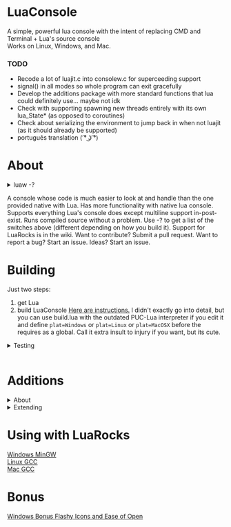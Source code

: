 # LuaConsole

A simple, powerful lua console with the intent of replacing CMD and Terminal + Lua's source console  
Works on Linux, Windows, and Mac.  

### TODO  
* Recode a lot of luajit.c into consolew.c for superceeding support
* signal() in all modes so whole program can exit gracefully
* Develop the additions package with more standard functions that lua could definitely use... maybe not idk  
* Check with supporting spawning new threads entirely with its own lua_State* (as opposed to coroutines)
* Check about serializing the environment to jump back in when not luajit (as it should already be supported)
* português translation ( ͡° ͜ʖ ͡°)

# About
<details><summary>luaw -?</summary><p>  

```
Lua Console | Version: 1/8/2017  
Lua 5.3.4  Copyright (C) 1994-2017 Lua.org, PUC-Rio  
LuaConsole Copyright MIT (C) 2017 Hydroque  

Supports Lua5.3, Lua5.2, Lua5.1  

        - Files executed by passing  
        - Global variable defintions  
        - PUC-Lua and LuaJIT compatible  
        - Dynamic module loading  
        - Built-in stack-dump  
        - Line by Line interpretation  

Usage: luaw.exe [FILE_PATH] [-v] [-e] [-s START_PATH] [-p] [-a] [-c]  
        [-Dvar=val] [-Lfilepath.lua] [-b[a,b,c]] [-?] [-n]{parameter1 ...}  

-v               Prints the Lua version in use  
-e               Prevents lua core libraries from loading  
-s               Issues a new root path  
-p               Has console post exist after script in line by line mode  
-c               No copyright on init  
-d               Defines a global variable as value after '='  
-l               Executes a module before specified script or post-exist  
-b[a,b,c]        Load parameters arg differently. a=before passed -l's,  
                        b=give passed -l's a tuple, c=give passed file a tuple  
-n               Start of parameter section  
-?               Displays this help message  
```
</p></details>

A console whose code is much easier to look at and handle than the one provided native with Lua. Has more functionality with native lua console. Supports everything Lua's console does except multiline support in-post-exist. Runs compiled source without a problem. Use -? to get a list of the switches above (different depending on how you build it). Support for LuaRocks is in the wiki. Want to contribute? Submit a pull request. Want to report a bug? Start an issue. Ideas? Start an issue.

# Building
Just two steps:
1. get Lua
2. build LuaConsole
[Here are instructions.](https://github.com/Hydroque/LuaConsole/wiki/Build-Instructions) I didn't exactly go into detail, but you can use build.lua with the outdated PUC-Lua interpreter if you edit it and define `plat=Windows` or `plat=Linux` or `plat=MacOSX` before the requires as a global. Call it extra insult to injury if you want, but its cute.

<details><summary>Testing</summary><p> 

```  
C:\git\LuaConsole>bin\Debug\luaw.exe -lres/testing.lua -r "print(({...})[1]);" -
Dtest=5 -Bacd -p -v -n a b c
Copyright (C) 1994-2008 Lua.org, PUC-Rio
LuaConsole Copyright MIT (C) 2017 Hydroque
Lua 5.1
a
3
3
1       a       string
2       b       string
3       c       string
1       a       string
2       b       string
3       c       string
5
 (Runtime) | Stack Top: 1 | res/testing.lua:20: attempt to call field 'whatever'
 (a nil value)
 --
stack traceback:
        res/testing.lua:20: in main chunk
>os.exit()
```

</p></details><br>

# Additions
<details><summary>About</summary><p>  
Added full, very comprehensive error reporting.  

There is an 'additions' module to this interpreter, which is completely up to the user to utilize. You can even keep them out of your build. It is recommended to use them, as build.lua depends on it.  

void stackdump() works as easy as print does, but it does type conversion from lua to C-string and lists anything left in the stack.  

For example, <br>
>\>stackdump(1, {}, function() end, "hello") <br>
>--------------- Stack Dump ---------------- <br>
>4:(String):`hello` <br>
>3:(Function):@007214C0 <br>
>2:(Table):@0072A258 <br>
>1:(Number):1 <br>
>----------- Stack Dump Finished ----------- <br>

Number io.mtime(string) returns the last modified time of a file.  

void os.clear() clears the console using System("cls") or System("clear") depending on the OS.  

String os.getcwd() returns the current working directory  

void os.setcwd(string) sets the current working directory  
</p></details>  

<details><summary>Extending</summary><p>
To add your own C functions, inherit the project and modify the additions.c file only. The perferred method is to add C functions by creating a dll/so file:  

```
#include <stdio.h>
#include "lua.h"

#define DLL_EXPORT	__declspec(dllexport)
#define LUA_DLL_EXPORT	DLL_EXPORT int

LUA_DLL_EXPORT luaopen_testdll(lua_State *L) {
	// TODO: load things into the lua_State
	puts("Loaded successfully!");
	return 0;
}
```

This is how LuaRocks does it, but they are very high level. Everything LuaRocks compiles down to a dll/so or two, gets loaded, then taken over by whatever lua script loaded it. Then just compile and run it in lua:  

```
gcc -g0 -O2 -Wall -c testdll.c
gcc -g0 -O2 -Wall -shared -o testdll.dll testdll.o
```  

```
testdll = package.loadlib("testdll.dll", "luaopen_testdll")
print(testdll) -> function
testdll()  -> Loaded successfully!
-- if the file `testdll.dll` lines up with "luaopen_testdll" where the file name is the function name, use require
-- require("testdll")
```  

</p></details>  

# Using with LuaRocks
[Windows MinGW](https://github.com/Hydroque/LuaConsole/wiki/LuaRocks-Support-Windows-MinGW)  
[Linux GCC](https://github.com/Hydroque/LuaConsole/wiki/LuaRocks-Support-Linux-GCC)  
[Mac GCC](https://github.com/Hydroque/LuaConsole/wiki/LuaRocks-Support-Mac-GCC)  

# Bonus
[Windows Bonus Flashy Icons and Ease of Open](https://github.com/Hydroque/LuaConsole/wiki/Windows-Bonus---Flashy-Icons-and-Ease-of-Open)  
